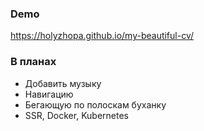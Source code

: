 ### Demo
<a href="https://holyzhopa.github.io/my-beautiful-cv/" target="_blank">https://holyzhopa.github.io/my-beautiful-cv/</a>
### В планах
- Добавить музыку
- Навигацию
- Бегающую по полоскам буханку
- SSR, Docker, Kubernetes
